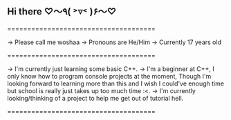 ## Hi there ♡〜٩( ˃▿˂ )۶〜♡
=====================================

→ Please call me woshaa
→ Pronouns are He/Him
→ Currently 17 years old

=====================================

→ I'm currently just learning some basic C++.
→ I'm a beginner at C++, I only know how to program console projects at the moment,
Though I'm looking forward to learning more than this and I wish I could've enough time but
school is really just takes up too much time :<.
→ I'm currently looking/thinking of a project to help me get out of tutorial hell.

=====================================





<!--
**woshaa/woshaa** is a ✨ _special_ ✨ repository because its `README.md` (this file) appears on your GitHub profile.

Here are some ideas to get you started:

- 🔭 I’m currently working on ...
- 🌱 I’m currently learning ...
- 👯 I’m looking to collaborate on ...
- 🤔 I’m looking for help with ...
- 💬 Ask me about ...
- 📫 How to reach me: ...
- 😄 Pronouns: ...
- ⚡ Fun fact: ...
-->
